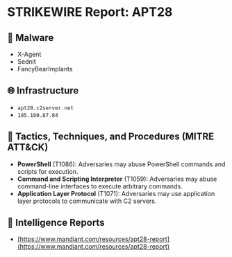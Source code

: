 # STRIKEWIRE Report: APT28

## 🧬 Malware
- X-Agent
- Sednit
- FancyBearImplants

## 🌐 Infrastructure
- `apt28.c2server.net`
- `185.100.87.84`

## 🎯 Tactics, Techniques, and Procedures (MITRE ATT&CK)
- **PowerShell** (T1086): Adversaries may abuse PowerShell commands and scripts for execution.
- **Command and Scripting Interpreter** (T1059): Adversaries may abuse command-line interfaces to execute arbitrary commands.
- **Application Layer Protocol** (T1071): Adversaries may use application layer protocols to communicate with C2 servers.

## 📄 Intelligence Reports
- [https://www.mandiant.com/resources/apt28-report](https://www.mandiant.com/resources/apt28-report)
